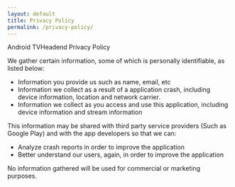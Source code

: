 ```yaml
---
layout: default
title: Privacy Policy
permalink: /privacy-policy/
---
```


Android TVHeadend Privacy Policy

We gather certain information, some of which is personally identifiable, as listed below:

* Information you provide us such as name, email, etc
* Information we collect as a result of a application crash, including device information, location and network carrier.
* Information we collect as you access and use this application, including device information and stream information

This information may be shared with third party service providers (Such as Google Play) and with the app developers so that we can:

* Analyze crash reports in order to improve the application
* Better understand our users, again, in order to improve the application

No information gathered will be used for commercial or marketing purposes.
